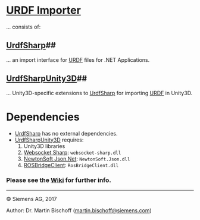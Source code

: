 # [URDF Importer](https://github.com/siemens/ros-sharp/tree/master/URDFsharp) #
... consists of:

## [UrdfSharp](https://github.com/analogtwin/ros-sharp/tree/master/UrdfImporter/UrdfSharp)##
...  an import interface for [URDF](http://wiki.ros.org/urdf) files for .NET Applications.

## [UrdfSharpUnity3D](https://github.com/analogtwin/ros-sharp/tree/master/UrdfImporter/UrdfSharp)##
...  Unity3D-specific extensions to [UrdfSharp](https://github.com/analogtwin/ros-sharp/tree/master/UrdfImporter/UrdfSharp) for importing [URDF](http://wiki.ros.org/urdf) in Unity3D.

# Dependencies #

* [UrdfSharp](https://github.com/analogtwin/ros-sharp/tree/master/UrdfImporter/UrdfSharp) has no external dependencies.
* [UrdfSharpUnity3D](https://github.com/analogtwin/ros-sharp/tree/master/UrdfImporter/UrdfSharp) requires:
    1. Unity3D libraries
    2. [Websocket Sharp](https://github.com/sta/websocket-sharp): `websocket-sharp.dll`
    3. [NewtonSoft Json.Net](http://www.newtonsoft.com/json): `NewtonSoft.Json.dll`
    4. [ROSBridgeClient](https://github.com/siemens/ros-sharp/tree/master/ROSbridgeClient): `RosBridgeClient.dll`

### Please see the [Wiki](https://github.com/siemens/ros-sharp/wiki) for further info. ###

---

© Siemens AG, 2017

Author: Dr. Martin Bischoff (martin.bischoff@siemens.com)
